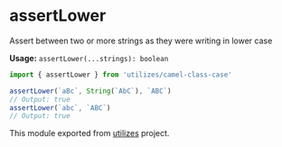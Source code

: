 # assertLower

Assert between two or more strings as they were writing in lower case

**Usage:** `assertLower(...strings): boolean`

```typescript
import { assertLower } from 'utilizes/camel-class-case'

assertLower(`aBc`, String(`AbC`), `ABC`)
// Output: true
assertLower(`abc`, `ABC`)
// Output: true
```

<!-- *keywords ["lower-case", "case-sensitive"] *keywordsend -->


This module exported from [utilizes](https://www.npmjs.com/package/utilizes) project.